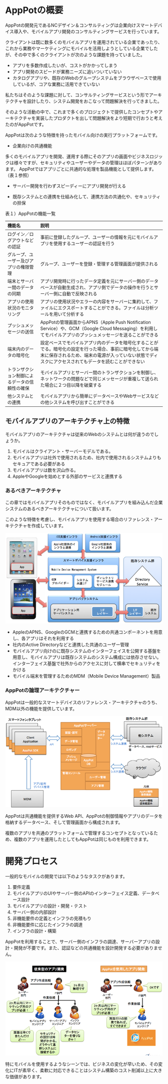 
# AppPotの概要

AppPotの開発元であるNCデザイン＆コンサルティングは企業向けスマートデバイス導入や、モバイルアプリ開発のコンサルティングサービスを行っています。

クライアントは既に数多くのモバイルアプリを運用されている企業であったり、これから業務やマーケティングにモバイルを活用しようとしている企業でしたが、その中で多くのクライアントが次のような課題を持っていました。

* アプリを多数作成したいが、コストがかかってしまう
* アプリ開発のスピードが業務ニーズに追いついていない
* カタログアプリや、既存のWebのグループシステムをブラウザベースで使用しているが、コアな業務に活用できていない

私たちはそのような課題に対して、コンサルティングサービスという形でアーキテクチャを設計したり、システム開発をおこなって問題解決を行ってきました。

そのような活動の中で、これまで多くのプロジェクトで提供したコンセプトやアーキテクチャを実装したプロダクトを出して問題解決をより短期で行おうと考えたのがAppPotです。

AppPotは次のような特徴を持ったモバイル向けの実行プラットフォームです。

* 企業向けの共通機能

多くのモバイルアプリを開発、運用する際にそのアプリの画面やビジネスロジックは様々ですが、セキュリティやユーザーやデータの管理はほぼパターンがあります。
AppPotではアプリごとに共通的な処理を製品機能として提供します。（表１参照）

* サーバー開発を行わずスピーディーにアプリ開発が行える



* 既存システムとの連携を仕組み化して、連携方法の共通化や、セキュリティの担保



表１）AppPotの機能一覧

| 機能名 | 説明 |
|:--|:--|
| ログイン／ログアウトなどの認証 | 事前に登録したグループ、ユーザーの情報を元にモバイルアプリを使用するユーザーの認証を行う |
| グループ、ユーザー及びアプリの権限管理 | グループ、ユーザーを登録・管理する管理画面が提供される |
| 端末とサーバー間のデータの同期 | アプリ開発時に行ったデータ定義を元にサーバー側のデータベースが自動生成され、アプリ側でデータの操作を行うとサーバー側に自動で反映される | 
| アプリの使用状況のモニタリング | アプリの使用状況やエラーの内容をサーバーに集約して、ファイルにエクスポートすることができる。ファイルは分析ツールを用いて分析する |
| プッシュメッセージの送信 | AppPotの管理画面からAPNS（Apple Push Notification Service）や、GCM（Google Cloud Messaging）を利用してモバイルアプリのプッシュメッセージを送ることができる |
| 端末内のデータの暗号化 | 設定ベースでモバイルアプリ内のデータを暗号化することがでる。暗号化の設定を行った場合、事前に暗号化してから端末に保存されるため、端末の電源が入っていない状態でディスクにアクセスされてもデータを読むことができない |
| トランザクション制御によるデータの信頼性の確保 | モバイルアプリとサーバー間のトランザクションを制御し、ネットワークの問題などで同じメッセージが重複して送られた場合に２つ目以降を破棄する |
| 他システムとの連携 | モバイルアプリから簡単にデータベースやWebサービスなどの他システムを呼び出すことができる |


## モバイルアプリのアーキテクチャ上の特徴

モバイルアプリのアーキテクチャは従来のWebのシステムとは何が違うのでしょうか。

1. モバイルはクライアント・サーバーモデルである。
1. モバイルアプリは社外で使用されるため、社内で使用されるシステムよりもセキュアである必要がある
1. モバイルアプリは数を沢山作る。
1. AppleやGoogleを始めとする外部のサービスと連携する

### あるべきアーキテクチャ
この章ではモバイルアプリそのものではなく、モバイルアプリを組み込んだ企業システムのあるべきアーキテクチャについて扱います。

このような特徴を考慮し、モバイルアプリを使用する場合のリファレンス・アーキテクチャを作成しています。

![リファレンス・アーキテクチャ](./arch_images/reference_architecture.png)

* AppleのAPNS、GoogleのGCMと連携するための共通コンポーネントを用意し、各アプリはそれを利用する
* 社内のActive Directoryなどと連携した共通のユーザー管理
* モバイルアプリ向けのに既存システムのインターフェイスを公開する基盤を用意し、モバイルアプリは既存システムのシステム構成には依存させない。インターフェイス基盤で社外からのアクセスに対して横串でセキュリティをかける
* モバイル端末を管理するためのMDM（Mobile Device Management）製品

### AppPotの論理アーキテクチャー
AppPotは一般的なスマートデバイスのリファレンス・アーキテクチャのうち、MDM以外の機能を提供しています。

![AppPotアーキテクチャ](./arch_images/apppot_architecture.png)

AppPotは共通機能を提供するWeb API、AppPotの制御情報やアプリのデータを格納するデータベース、そして管理画面から構成されます。

複数のアプリを共通のプラットフォームで管理するコンセプトとなっているため、複数のアプリを運用したとしてもAppPotは同じものを利用できます。




# 開発プロセス
一般的なモバイルの開発では以下のようなタスクがあります。

1. 要件定義
1. モバイルアプリのUIやサーバー側のAPIのインターフェイス定義、データベース設計
1. モバイルアプリの設計・開発・テスト
1. サーバー側の内部設計
1. 非機能要件の定義とインフラの見積もり
1. 非機能要件に応じたインフラの調達
1. インフラの設計・構築

AppPotを利用することで、サーバー側のインフラの調達、サーバーアプリの設計・開発が不要です。また、認証などの共通機能を設計開発する必要がありません。

![開発プロセスの違い](./arch_images/process_change.png)


特にモバイルを使用するようなシーンでは、ビジネスの変化が早いため、その変化にITが素早く、柔軟に対応できることはシステム構築のコスト削減以上に大きな価値があります。


